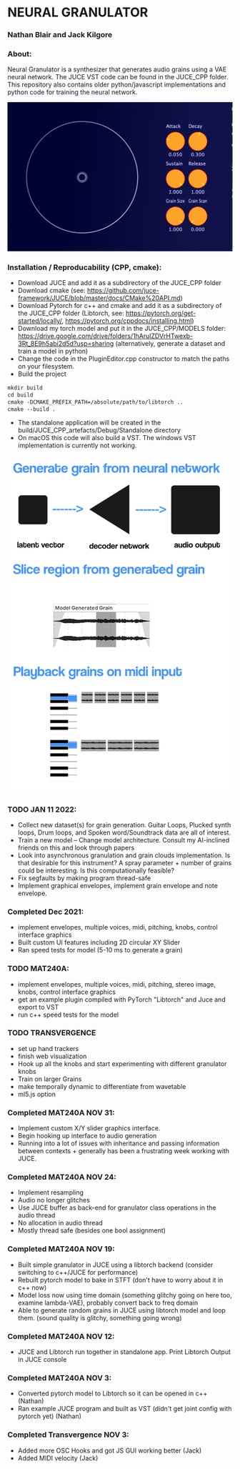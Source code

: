 # NEURAL GRANULATOR

### Nathan Blair and Jack Kilgore

### About:

Neural Granulator is a synthesizer that generates audio grains using a VAE neural network. The JUCE VST code can be found in the JUCE_CPP folder. This repository also contains older python/javascript implementations and python code for training the neural network.

![Alt text](interface.png?raw=true "The Current Plug-In Interface")

### Installation / Reproducability (CPP, cmake):
 - Download JUCE and add it as a subdirectory of the JUCE_CPP folder
 - Download cmake (see: https://github.com/juce-framework/JUCE/blob/master/docs/CMake%20API.md)
 - Download Pytorch for c++ and cmake and add it as a subdirectory of the JUCE_CPP folder (Libtorch, see: https://pytorch.org/get-started/locally/, https://pytorch.org/cppdocs/installing.html) 
 - Download my torch model and put it in the JUCE_CPP/MODELS folder: https://drive.google.com/drive/folders/1hArulZDVrHTwexb-3Rt_8E9h5abi2d5d?usp=sharing (alternatively, generate a dataset and train a model in python)
 - Change the code in the PluginEditor.cpp constructor to match the paths on your filesystem.
 - Build the project
```
mkdir build 
cd build 
cmake -DCMAKE_PREFIX_PATH=/absolute/path/to/libtorch ..
cmake --build .
```
 - The standalone application will be created in the build/JUCE_CPP_artefacts/Debug/Standalone directory
 - On macOS this code will also build a VST. The windows VST implementation is currently not working. 

![Alt text](neural_gran_diagram.png?raw=true "The diagram flow chart neural granulator")
 
### TODO JAN 11 2022:
- Collect new dataset(s) for grain generation. Guitar Loops, Plucked synth loops, Drum loops, and Spoken word/Soundtrack data are all of interest. 
- Train a new model – Change model architecture. Consult my AI-inclined friends on this and look through papers
- Look into asynchronous granulation and grain clouds implementation. Is that desirable for this instrument? A spray parameter + number of grains could be interesting. Is this computationally feasible?
- Fix segfaults by making program thread-safe
- Implement graphical envelopes, implement grain envelope and note envelope. 

### Completed Dec 2021:
- implement envelopes, multiple voices, midi, pitching, knobs, control interface graphics
- Built custom UI features including 2D circular XY Slider
- Ran speed tests for model (5-10 ms to generate a grain)

### TODO MAT240A:

- implement envelopes, multiple voices, midi, pitching, stereo image, knobs, control interface graphics
- get an example plugin compiled with PyTorch "Libtorch" and Juce and export to VST
- run c++ speed tests for the model

### TODO TRANSVERGENCE

 - set up hand trackers
 - finish web visualization
 - Hook up all the knobs and start experimenting with different granulator knobs
 - Train on larger Grains
 - make temporally dynamic to differentiate from wavetable
 - ml5.js option
 
### Completed MAT240A NOV 31:
 - Implement custom X/Y slider graphics interface. 
 - Begin hooking up interface to audio generation
 - Running into a lot of issues with inheritance and passing information between contexts + generally has been a frustrating week working with JUCE. 

### Completed MAT240A NOV 24:
 - Implement resampling
 - Audio no longer glitches
 - Use JUCE buffer as back-end for granulator class operations in the audio thread
 - No allocation in audio thread
 - Mostly thread safe (besides one bool assignment)

### Completed MAT240A NOV 19:
 - Built simple granulator in JUCE using a libtorch backend (consider switching to c++/JUCE for performance)
 - Rebuilt pytorch model to bake in STFT (don't have to worry about it in c++ now)
 - Model loss now using time domain (something glitchy going on here too, examine lambda-VAE), probably convert back to freq domain
 - Able to generate random grains in JUCE using libtorch model and loop them. (sound quality is glitchy, something going wrong)

### Completed MAT240A NOV 12:
 - JUCE and Libtorch run together in standalone app. Print Libtorch Output in JUCE console

### Completed MAT240A NOV 3:

- Converted pytorch model to Libtorch so it can be opened in c++ (Nathan)
- Ran example JUCE program and built as VST (didn't get joint config with pytorch yet) (Nathan)

### Completed Transvergence NOV 3:

- Added more OSC Hooks and got JS GUI working better (Jack)
- Added MIDI velocity (Jack)

